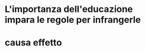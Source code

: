 # L'importanza dell'educazione impara le regole per infrangerle


# causa effetto 


<!--stackedit_data:
eyJoaXN0b3J5IjpbNzA1MjY0ODIwXX0=
-->